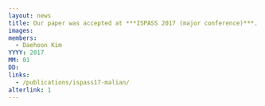 ```yaml
---
layout: news
title: Our paper was accepted at ***ISPASS 2017 (major conference)***.
images:
members:
  - Daehoon Kim
YYYY: 2017
MM: 01
DD: 
links:
  - /publications/ispass17-malian/
alterlink: 1
---
```

